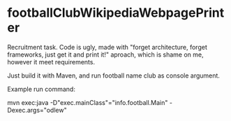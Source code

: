 # footballClubWikipediaWebpagePrinter
Recruitment task.
Code is ugly, made with "forget architecture, forget frameworks, just get it and print it!" aproach, which is shame on me, however it meet requirements.


Just build it with Maven, and run football name club as console argument.


Example run command:

mvn exec:java -D"exec.mainClass"="info.football.Main" -Dexec.args="odlew"
